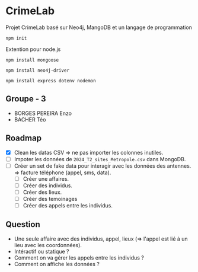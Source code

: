 # CrimeLab

Projet CrimeLab basé sur Neo4j, MangoDB et un langage de programmation

```shell
npm init
```

Extention pour node.js

```shell
npm install mongoose
```

```shell
npm install neo4j-driver
```

```shell
npm install express dotenv nodemon
```

## Groupe - 3

- BORGES PEREIRA Enzo
- BACHER Téo

## Roadmap

- [x] Clean les datas CSV => ne pas importer les colonnes inutiles.
- [ ] Impoter les données de `2024_T2_sites_Metropole.csv` dans MongoDB.
- [ ] Créer un set de fake data pour interagir avec les données des antennes. => facture téléphone (appel, sms, data).
  - [ ] Créer une affaires.
  - [ ] Créer des individus.
  - [ ] Créer des lieux.
  - [ ] Créer des temoinages
  - [ ] Créer des appels entre les individus.

## Question

- Une seule affaire avec des individus, appel, lieux (=> l'appel est lié à un lieu avec les coordonnées).
- Intéractif ou statique ?
- Comment on va gérer les appels entre les individus ?
- Comment on affiche les données ?
